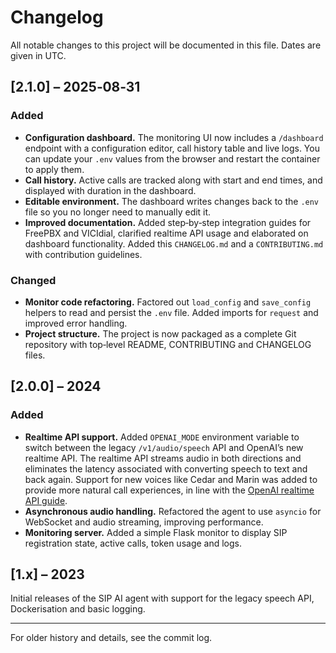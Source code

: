 # Changelog

All notable changes to this project will be documented in this file.  Dates
are given in UTC.

## [2.1.0] – 2025‑08‑31

### Added

* **Configuration dashboard.**  The monitoring UI now includes a `/dashboard`
  endpoint with a configuration editor, call history table and live logs.  You
  can update your `.env` values from the browser and restart the container to
  apply them.
* **Call history.**  Active calls are tracked along with start and end times,
  and displayed with duration in the dashboard.
* **Editable environment.**  The dashboard writes changes back to the `.env`
  file so you no longer need to manually edit it.
* **Improved documentation.**  Added step‑by‑step integration guides for
  FreePBX and VICIdial, clarified realtime API usage and elaborated on
  dashboard functionality.  Added this `CHANGELOG.md` and a
  `CONTRIBUTING.md` with contribution guidelines.

### Changed

* **Monitor code refactoring.**  Factored out `load_config` and `save_config`
  helpers to read and persist the `.env` file.  Added imports for
  `request` and improved error handling.
* **Project structure.**  The project is now packaged as a complete Git
  repository with top‑level README, CONTRIBUTING and CHANGELOG files.

## [2.0.0] – 2024

### Added

* **Realtime API support.**  Added `OPENAI_MODE` environment variable to
  switch between the legacy `/v1/audio/speech` API and OpenAI’s new
  realtime API.  The realtime API streams audio in both directions and
  eliminates the latency associated with converting speech to text and back
  again.  Support for new voices like Cedar and Marin was added to provide
  more natural call experiences, in line with the [OpenAI realtime API
  guide](https://platform.openai.com/docs/guides/realtime_api).
* **Asynchronous audio handling.**  Refactored the agent to use
  `asyncio` for WebSocket and audio streaming, improving performance.
* **Monitoring server.**  Added a simple Flask monitor to display SIP
  registration state, active calls, token usage and logs.

## [1.x] – 2023

Initial releases of the SIP AI agent with support for the legacy speech API,
Dockerisation and basic logging.

---

For older history and details, see the commit log.